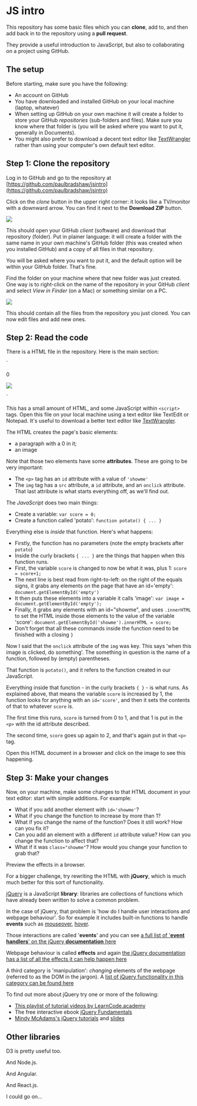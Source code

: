 # JS intro

This repository has some basic files which you can **clone**, add to, and then add back in to the repository using a **pull request**.

They provide a useful introduction to JavaScript, but also to collaborating on a project using GitHub.

## The setup

Before starting, make sure you have the following:

* An account on GitHub
* You have downloaded and installed GitHub on your local machine (laptop, whatever)
* When setting up GitHub on your own machine it will create a folder to store your GitHub *repositories* (sub-folders and files). Make sure you know where that folder is (you will be asked where you want to put it, generally in Documents).
* You might also prefer to download a decent text editor like [TextWrangler](http://www.barebones.com/products/textwrangler/) rather than using your computer's own default text editor.

## Step 1: Clone the repository

Log in to GitHub and go to the repository at [https://github.com/paulbradshaw/jsintro](https://github.com/paulbradshaw/jsintro)

Click on the *clone* button in the upper right corner: it looks like a TV/monitor with a downward arrow. You can find it next to the **Download ZIP** button.

![](https://raw.githubusercontent.com/paulbradshaw/jsintro/master/clone.png)

This should open your GitHub *client* (software) and download that repository (folder). Put in plainer language: it will create a folder with the same name in your own machine's GitHub folder (this was created when you installed GitHub) and a copy of all files in that repository. 

You will be asked where you want to put it, and the default option will be within your GitHub folder. That's fine.

Find the folder on your machine where that new folder was just created. One way is to right-click on the name of the repository in your GitHub *client* and select *View in Finder* (on a Mac) or something similar on a PC.

![](https://raw.githubusercontent.com/paulbradshaw/jsintro/master/openinfinder.png)

This should contain all the files from the repository you just cloned. You can now edit files and add new ones.

## Step 2: Read the code

There is a HTML file in the repository. Here is the main section:

`<p id='showme'>0</p>
<img src="http://www.breederretriever.com/photopost/data/591/Picture_126_640x480.jpg" id="empty" onclick="potato()">
<script>
var score = 0;
function potato() {
score = score+1;
var image = document.getElementById('empty');
document.getElementById('showme').innerHTML = score;
}
</script>`


This has a small amount of HTML, and some JavaScript within `<script>` tags. Open this file on your local machine using a text editor like TextEdit or Notepad. It's useful to download a better text editor like [TextWrangler](http://www.barebones.com/products/textwrangler/).

The HTML creates the page's basic elements: 

* a paragraph with a 0 in it; 
* an image

Note that those two elements have some **attributes**. These are going to be very important:

* The `<p>` tag has an `id` attribute with a value of `'showme'`
* The `img` tag has a `src` attribute, a `id` attribute, and an `onclick` attribute. That last attribute is what starts everything off, as we'll find out.

The *JavaScript* does two main things:

* Create a variable: `var score = 0;`
* Create a function called 'potato': `function potato() { ... }`

Everything else is *inside* that function. Here's what happens:

* Firstly, the function has no parameters (note the empty brackets after `potato`)
* Inside the curly brackets `{ ... }` are the things that happen when this function runs.
* First, the variable `score` is changed to now be what it was, plus 1: `score = score+1;`
* The next line is best read from right-to-left: on the right of the equals signs, it grabs any elements on the page that have an id='empty': `document.getElementById('empty')`
* It then puts these elements into a variable it calls 'image': `var image = document.getElementById('empty');`
* Finally, it grabs any elements with an id="showme", and uses `.innerHTML` to set the HTML inside those elements to the value of the variable 'score': `document.getElementById('showme').innerHTML = score;`
* Don't forget that all these commands inside the function need to be finished with a closing `}`

Now I said that the `onclick` attribute of the `img` was key. This says 'when this image is clicked, do something'. The something in question is the name of a function, followed by (empty) parentheses.

That function is `potato()`, and it refers to the function created in our JavaScript.

Everything inside that function - in the curly brackets `{ }` - is what runs. As explained above, that means the variable `score` is increased by 1, the function looks for anything with an `id='score'`, and then it sets the contents of that to whatever `score` is.

The first time this runs, `score` is turned from 0 to 1, and that 1 is put in the `<p>` with the id attribute described.

The second time, `score` goes up again to 2, and that's again put in that `<p>` tag.

Open this HTML document in a browser and click on the image to see this happening.


## Step 3: Make your changes

Now, on your machine, make some changes to that HTML document in your text editor: start with simple additions. For example:

* What if you add another element with `id='showme'`?
* What if you change the function to increase by more than 1?
* What if you change the name of the function? Does it still work? How can you fix it?
* Can you add an element with a different `id` attribute value? How can you change the function to affect that?
* What if it was `class="showme"`? How would you change your function to grab that?

Preview the effects in a browser. 

For a bigger challenge, try rewriting the HTML with **jQuery**, which is much much better for this sort of functionality.

[jQuery](https://jquery.com/) is a JavaScript **library**: libraries are collections of functions which have already been written to solve a common problem.

In the case of jQuery, that problem is 'how do I handle user interactions and webpage behaviour'. So for example it includes built-in functions to handle **events** such as [mouseover](https://api.jquery.com/mouseover/), [hover](https://api.jquery.com/hover/).

Those interactions are called '**events**' and you can see [a full list of '**event handlers**' on the jQuery **documentation** here](https://api.jquery.com/category/events/)

Webpage behaviour is called **effects** and again [the jQuery documentation has a list of all the effects it can help happen here](https://api.jquery.com/category/effects/)

A third category is 'manipulation': *changing* elements of the webpage (referred to as the DOM in the jargon). A [list of jQuery functionality in this category can be found here](https://api.jquery.com/category/manipulation/)

To find out more about jQuery try one or more of the following:

* [This playlist of tutorial videos by LearnCode.academy](https://www.youtube.com/watch?v=hMxGhHNOkCU&list=PLoYCgNOIyGABdI2V8I_SWo22tFpgh2s6_)
* The free interactive ebook [jQuery Fundamentals](http://jqfundamentals.com/)
* [Mindy McAdams's jQuery tutorials](https://github.com/macloo/jquery_beginners) and [slides](http://www.slideshare.net/macloo/j-query-review1)

## Other libraries

D3 is pretty useful too.

And Node.js.

And Angular.

And React.js.

I could go on...